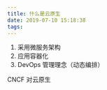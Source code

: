 ```yaml
---
title: 什么是云原生
date: 2019-07-10 15:18:38
tags:
---
```


1. 采用微服务架构
2. 应用容器化
3. DevOps 管理理念（动态编排）

CNCF 对云原生